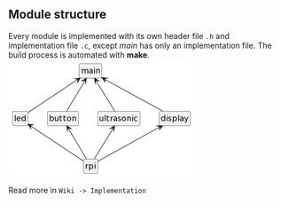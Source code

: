 ## Module structure
Every module is implemented with its own header file `.h` and implementation file `.c`, except _main_ has only an implementation file. The build process is automated with **make**.  
![Module structure](../doc/img/modules.png)

Read more in `Wiki -> Implementation`